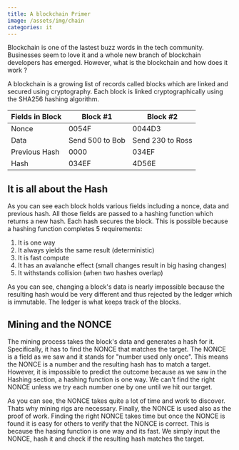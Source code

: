 ```yaml
---
title: A blockchain Primer
image: /assets/img/chain
categories: it
---
```


Blockchain is one of the lastest buzz words in the tech community. Businesses
seem to love it and a whole new branch of blockchain developers has emerged.
However, what is the blockchain and how does it work ?

A blockchain is a growing list of records called blocks which are linked and
secured using cryptography. Each block is linked cryptographically using the
SHA256 hashing algorithm.

| Fields in Block | Block #1        | Block #2         |
| --------------- | --------------- | ---------------- |
| Nonce           | 0054F           | 0044D3           |
| Data            | Send 500 to Bob | Send 230 to Ross |
| Previous Hash   | 0000            | 034EF            |
| Hash            | 034EF           | 4D56E            |

## It is all about the Hash

As you can see each block holds various fields including a nonce, data and
previous hash. All those fields are passed to a hashing function which
returns a new hash. Each hash secures the block. This is possible because a
hashing function completes 5 requirements:

1. It is one way
2. It always yields the same result (deterministic)
3. It is fast compute
4. It has an avalanche effect (small changes result in big hasing changes)
5. It withstands collision (when two hashes overlap)

As you can see, changing a block's data is nearly impossible because the
resulting hash would be very different and thus rejected by the ledger which
is immutable. The ledger is what keeps track of the blocks.

## Mining and the NONCE

The mining process takes the block's data and generates a hash for it.
Specifically, it has to find the NONCE that matches the target. The NONCE is a
field as we saw and it stands for "number used only once". This means the NONCE
is a number and the resulting hash has to match a target. However, it is
impossible to predict the outcome because as we saw in the Hashing section, a
hashing function is one way. We can't find the right NONCE unless we try each
number one by one until we hit our target.

As you can see, the NONCE takes quite a lot of time and work to discover. Thats
why mining rigs are necessary. Finally, the NONCE is used also as the proof of
work. Finding the right NONCE takes time but once the NONCE is found it is
easy for others to verify that the NONCE is correct. This is because the
hasing function is one way and its fast. We simply input the NONCE, hash it and
check if the resulting hash matches the target.
